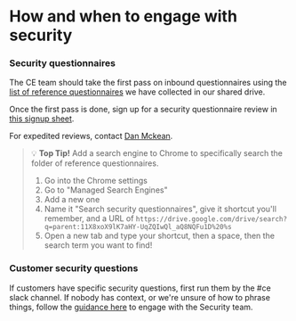 # How and when to engage with security

### Security questionnaires

The CE team should take the first pass on inbound questionnaires using the [list of reference questionnaires](https://drive.google.com/drive/folders/11X8xoX9lK7aHY-UqZQIwQl_aQ8NQFu1D) we have collected in our shared drive.

Once the first pass is done, sign up for a security questionnaire review in [this signup sheet](https://docs.google.com/document/d/1Q6J8ZwPYDX-jJ0YU2l2CWXX3qboKD2XTbIeg5Q-NBAk/edit#).

For expedited reviews, contact [Dan Mckean](../company/team/index.md#dan-mckean-he-him).

> 💡 **Top Tip!** Add a search engine to Chrome to specifically search the folder of reference questionnaires.
>
> 1. Go into the Chrome settings
> 2. Go to "Managed Search Engines"
> 3. Add a new one
> 4. Name it "Search security questionnaires", give it shortcut you'll remember, and a URL of `https://drive.google.com/drive/search?q=parent:11X8xoX9lK7aHY-UqZQIwQl_aQ8NQFu1D%20%s`
> 5. Open a new tab and type your shortcut, then a space, then the search term you want to find!

### Customer security questions

If customers have specific security questions, first run them by the #ce slack channel. If nobody has context, or we're unsure of how to phrase things, follow the [guidance here](../engineering/security/process.md#how-to-work-with-us) to engage with the Security team.
